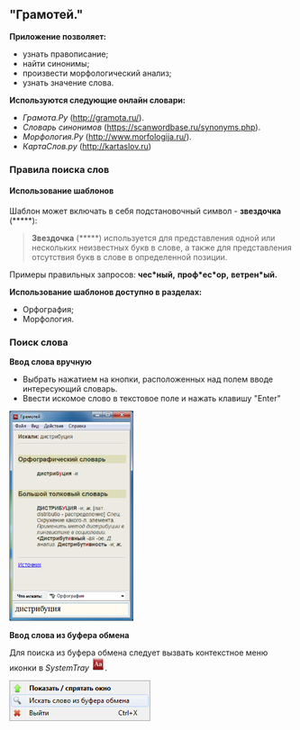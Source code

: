 ## "Грамотей."

**Приложение позволяет:**

- узнать правописание;
- найти синонимы;
- произвести морфологический анализ;
- узнать значение слова.

**Используются следующие онлайн словари:**

- *Грамота.Ру* (http://gramota.ru/). 
- *Словарь синонимов* (https://scanwordbase.ru/synonyms.php).
- *Морфология.Ру* (http://www.morfologija.ru/).
- *КартаСлов.ру* (http://kartaslov.ru)

### Правила поиска слов
#### Использование шаблонов
Шаблон может включать в себя подстановочный символ - **звездочка** (*****):

> **Звездочка** (*****) используется для представления одной или нескольких неизвестных букв в слове, а также для представления отсутствия букв в слове в определенной позиции.

Примеры правильных запросов: **чес\*ный,** **проф\*ес\*ор,** **ветрен\*ый.**

**Использование шаблонов доступно в разделах:**

- Орфография;
- Морфология.

### Поиск слова

**Ввод слова вручную**

- Выбрать нажатием на кнопки, расположенных над полем вводе интересующий словарь.
- Ввести искомое слово в текстовое поле и нажать клавишу "Enter"

<img src="img/main.png" alt="Общий вид. Грамота" style="zoom:67%;" />

**Ввод слова из буфера обмена**

Для поиска из буфера обмена следует вызвать контекстное меню иконки в *SystemTray*  ![Меню иконки в трее](img/gramotei.png).

![Меню иконки в трее](img/traymenu.png)